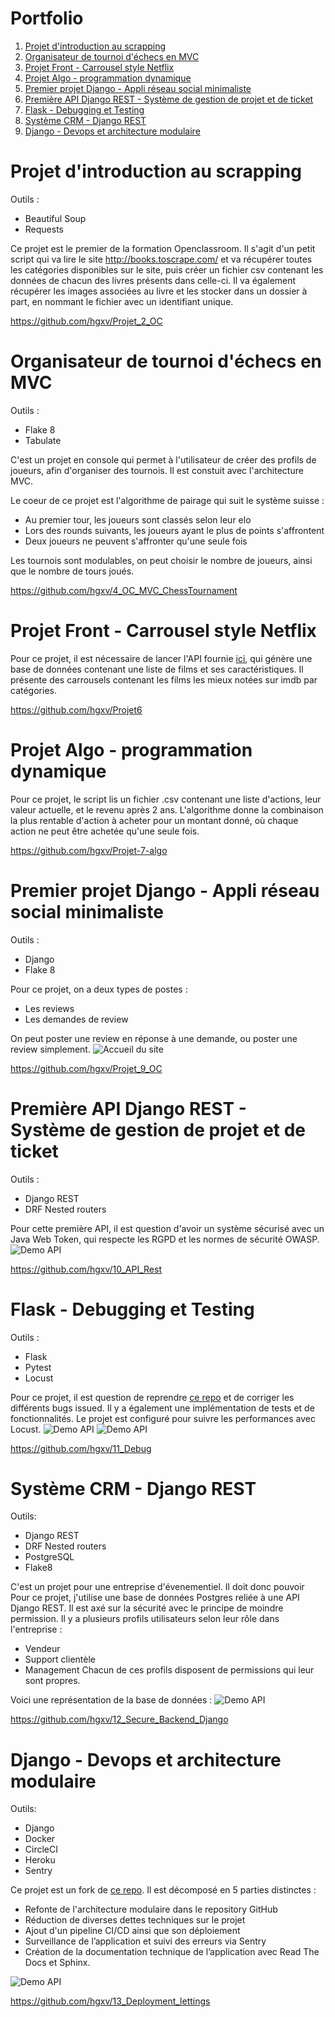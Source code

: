# Portfolio

1. [Projet d'introduction au scrapping](#projet-dintroduction-au-scrapping)
2. [Organisateur de tournoi d'échecs en MVC](#organisateur-de-tournoi-déchecs-en-mvc)
3. [Projet Front - Carrousel style Netflix](#projet-front---carrousel-style-netflix)
4. [Projet Algo - programmation dynamique](#projet-algo---programmation-dynamique)
5. [Premier projet Django - Appli réseau social minimaliste](#premier-projet-django---appli-réseau-social-minimaliste)
6. [Première API Django REST - Système de gestion de projet et de ticket](#première-api-django-rest---système-de-gestion-de-projet-et-de-ticket)
7. [Flask - Debugging et Testing](#flask---debugging-et-testing)
8. [Système CRM - Django REST](#système-crm---django-rest)
9. [Django - Devops et architecture modulaire](#django---devops-et-architecture-modulaire)

# Projet d'introduction au scrapping

Outils :   

- Beautiful Soup  
- Requests  

Ce projet est le premier de la formation Openclassroom. Il s'agit d'un petit script qui va lire le site http://books.toscrape.com/
et va récupérer toutes les catégories disponibles sur le site, puis créer un fichier csv contenant les données de chacun des livres
présents dans celle-ci.
Il va également récupérer les images associées au livre et les stocker dans un dossier à part, en nommant le fichier avec
un identifiant unique.

https://github.com/hgxv/Projet_2_OC

# Organisateur de tournoi d'échecs en MVC

Outils :  

- Flake 8  
- Tabulate  

C'est un projet en console qui permet à l'utilisateur de créer des profils de joueurs, afin d'organiser des tournois.
Il est constuit avec l'architecture MVC.

Le coeur de ce projet est l'algorithme de pairage qui suit le système suisse :
- Au premier tour, les joueurs sont classés selon leur elo
- Lors des rounds suivants, les joueurs ayant le plus de points s'affrontent
- Deux joueurs ne peuvent s'affronter qu'une seule fois

Les tournois sont modulables, on peut choisir le nombre de joueurs, ainsi que le nombre de tours joués.

https://github.com/hgxv/4_OC_MVC_ChessTournament

# Projet Front - Carrousel style Netflix

Pour ce projet, il est nécessaire de lancer l'API fournie [ici](https://github.com/OpenClassrooms-Student-Center/OCMovies-API-EN-FR), qui génère une base de données
contenant une liste de films et ses caractéristiques.
Il présente des carrousels contenant les films les mieux notées sur imdb par catégories.

https://github.com/hgxv/Projet6

# Projet Algo - programmation dynamique

Pour ce projet, le script lis un fichier .csv contenant une liste d'actions, leur valeur actuelle, et le revenu après 2 ans.
L'algorithme donne la combinaison la plus rentable d'action à acheter pour un montant donné, où chaque action ne peut
être achetée qu'une seule fois.

https://github.com/hgxv/Projet-7-algo

# Premier projet Django - Appli réseau social minimaliste

Outils :  

- Django  
- Flake 8  

Pour ce projet, on a deux types de postes :
- Les reviews
- Les demandes de review

On peut poster une review en réponse à une demande, ou poster une review simplement.
![Accueil du site](/images/9.PNG)

https://github.com/hgxv/Projet_9_OC

# Première API Django REST - Système de gestion de projet et de ticket

Outils :  

- Django REST  
- DRF Nested routers  

Pour cette première API, il est question d'avoir un système sécurisé avec un Java Web Token, qui respecte les RGPD et les
normes de sécurité OWASP.
![Demo API](/images/10_Rest.PNG)

https://github.com/hgxv/10_API_Rest

# Flask - Debugging et Testing

Outils :  

- Flask  
- Pytest  
- Locust  

Pour ce projet, il est question de reprendre [ce repo](https://github.com/OpenClassrooms-Student-Center/Python_Testing) et de corriger les différents bugs issued.
Il y a également une implémentation de tests et de fonctionnalités. Le projet est configuré pour suivre les performances avec Locust.
![Demo API](/images/11_show.PNG)
![Demo API](/images/11_locust.PNG)

https://github.com/hgxv/11_Debug

# Système CRM - Django REST

Outils:  

- Django REST  
- DRF Nested routers  
- PostgreSQL  
- Flake8  

C'est un projet pour une entreprise d'évenementiel. Il doit donc pouvoir 
Pour ce projet, j'utilise une base de données Postgres reliée à une API Django REST. Il est axé sur la sécurité avec le principe
de moindre permission.
Il y a plusieurs profils utilisateurs selon leur rôle dans l'entreprise :
- Vendeur
- Support clientèle
- Management
Chacun de ces profils disposent de permissions qui leur sont propres.

Voici une représentation de la base de données :
![Demo API](/images/12_bdd.png)

https://github.com/hgxv/12_Secure_Backend_Django

# Django - Devops et architecture modulaire

Outils:  

- Django  
- Docker  
- CircleCI  
- Heroku  
- Sentry  

Ce projet est un fork de [ce repo](https://github.com/OpenClassrooms-Student-Center/Python-OC-Lettings-FR).
Il est décomposé en 5 parties distinctes :

- Refonte de l'architecture modulaire dans le repository GitHub
- Réduction de diverses dettes techniques sur le projet
- Ajout d'un pipeline CI/CD ainsi que son déploiement
- Surveillance de l’application et suivi des erreurs via Sentry
- Création de la documentation technique de l’application avec Read The Docs et Sphinx.

![Demo API](/images/13_show.PNG)

https://github.com/hgxv/13_Deployment_lettings
